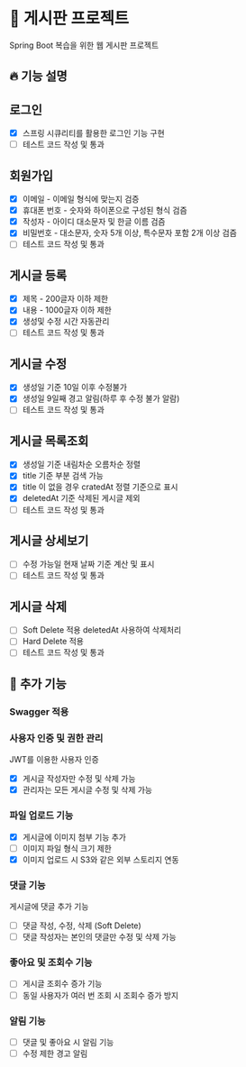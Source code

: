# 📝 게시판 프로젝트

Spring Boot 복습을 위한 웹 게시판 프로젝트

## 🔥 기능 설명

## 로그인

* [X]  스프링 시큐리티를 활용한 로그인 기능 구현
* [ ]  테스트 코드 작성 및 통과

## 회원가입

* [X]  이메일 - 이메일 형식에 맞는지 검증
* [X]  휴대폰 번호 - 숫자와 하이폰으로 구성된 형식 검즘
* [X]  작성자 - 아이디 대소문자 및 한글 이름 검즘
* [X]  비밀번호 - 대소문자, 숫자 5개 이상, 특수문자 포함 2개 이상 검즘
* [ ]  테스트 코드 작성 및 통과

## 게시글 등록

* [X]  제목 - 200글자 이하 제한
* [X]  내용 - 1000글자 이하 제한
* [X]  생성및 수정 시간 자동관리
* [ ]  테스트 코드 작성 및 통과

## 게시글 수정

* [X]  생성일 기준 10일 이후 수정불가
* [X]  생성일 9일째 경고 알림(하루 후 수정 불가 알람)
* [ ]  테스트 코드 작성 및 통과

## 게시글 목록조회

[](https://github.com/jinmlee/Article-project#%EA%B2%8C%EC%8B%9C%EA%B8%80-%EB%AA%A9%EB%A1%9D%EC%A1%B0%ED%9A%8C)

* [X]  생성일 기준 내림차순 오름차순 정렬
* [X]  title 기준 부분 검색 가능
* [X]  title 이 없을 경우 cratedAt 정렬 기준으로 표시
* [X]  deletedAt 기준 삭제된 게시글 제외
* [ ]  테스트 코드 작성 및 통과

## 게시글 상세보기

* [ ]  수정 가능일 현재 날짜 기준 계산 및 표시
* [ ]  테스트 코드 작성 및 통과

## 게시글 삭제

* [ ]  Soft Delete 적용 deletedAt 사용하여 삭제처리
* [ ]  Hard Delete 적용
* [ ]  테스트 코드 작성 및 통과

## 📌 추가 기능

### Swagger 적용

### 사용자 인증 및 권한 관리

JWT를 이용한 사용자 인증

* [X]  게시글 작성자만 수정 및 삭제 가능[](https://)
* [X]  관리자는 모든 게시글 수정 및 삭제 가능

### 파일 업로드 기능

* [X]  게시글에 이미지 첨부 기능 추가
* [ ]  이미지 파일 형식 크기 제한
* [X]  이미지 업로드 시 S3와 같은 외부 스토리지 연동

### 댓글 기능

게시글에 댓글 추가 기능

* [ ]  댓글 작성, 수정, 삭제 (Soft Delete)
* [ ]  댓글 작성자는 본인의 댓글만 수정 및 삭제 가능

### 좋아요 및 조회수 기능

* [ ]  게시글 조회수 증가 기능
* [ ]  동일 사용자가 여러 번 조회 시 조회수 증가 방지

### 알림 기능

* [ ]  댓글 및 좋아요 시 알림 기능
* [ ]  수정 제한 경고 알림